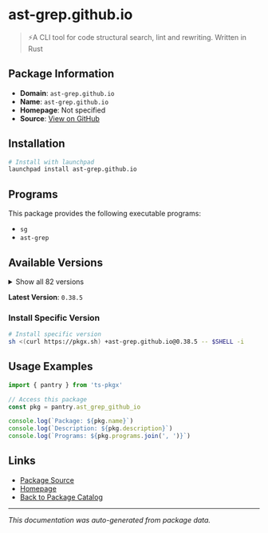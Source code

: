 # ast-grep.github.io

> ⚡A CLI tool for code structural search, lint and rewriting. Written in Rust

## Package Information

- **Domain**: `ast-grep.github.io`
- **Name**: `ast-grep.github.io`
- **Homepage**: Not specified
- **Source**: [View on GitHub](https://github.com/pkgxdev/pantry/tree/main/projects/ast-grep.github.io/package.yml)

## Installation

```bash
# Install with launchpad
launchpad install ast-grep.github.io
```

## Programs

This package provides the following executable programs:

- `sg`
- `ast-grep`

## Available Versions

<details>
<summary>Show all 82 versions</summary>

- `0.38.5`, `0.38.4`, `0.38.3`, `0.38.2`, `0.38.1`
- `0.38.0`, `0.37.0`, `0.36.3`, `0.36.2`, `0.36.1`
- `0.36.0`, `0.35.0`, `0.34.4`, `0.34.3`, `0.34.2`
- `0.34.1`, `0.34.0`, `0.33.1`, `0.33.0`, `0.32.3`
- `0.32.2`, `0.32.1`, `0.32.0`, `0.31.1`, `0.31.0`
- `0.30.1`, `0.30.0`, `0.29.0`, `0.28.1`, `0.28.0`
- `0.27.2`, `0.27.1`, `0.27.0`, `0.26.3`, `0.26.2`
- `0.26.1`, `0.26.0`, `0.25.7`, `0.25.6`, `0.25.5`
- `0.25.4`, `0.25.3`, `0.25.2`, `0.25.1`, `0.25.0`
- `0.24.1`, `0.24.0`, `0.23.1`, `0.23.0`, `0.22.6`
- `0.22.5`, `0.22.4`, `0.22.3`, `0.22.2`, `0.22.1`
- `0.22.0`, `0.21.4`, `0.21.3`, `0.21.2`, `0.21.1`
- `0.21.0`, `0.20.5`, `0.20.4`, `0.20.3`, `0.20.2`
- `0.20.1`, `0.20.0`, `0.19.4`, `0.19.3`, `0.19.2`
- `0.19.1`, `0.19.0`, `0.18.1`, `0.18.0`, `0.17.1`
- `0.17.0`, `0.16.1`, `0.16.0`, `0.15.1`, `0.15.0`
- `0.14.4`, `0.14.3`

</details>

**Latest Version**: `0.38.5`

### Install Specific Version

```bash
# Install specific version
sh <(curl https://pkgx.sh) +ast-grep.github.io@0.38.5 -- $SHELL -i
```

## Usage Examples

```typescript
import { pantry } from 'ts-pkgx'

// Access this package
const pkg = pantry.ast_grep_github_io

console.log(`Package: ${pkg.name}`)
console.log(`Description: ${pkg.description}`)
console.log(`Programs: ${pkg.programs.join(', ')}`)
```

## Links

- [Package Source](https://github.com/pkgxdev/pantry/tree/main/projects/ast-grep.github.io/package.yml)
- [Homepage](#)
- [Back to Package Catalog](../package-catalog.md)

---

*This documentation was auto-generated from package data.*
